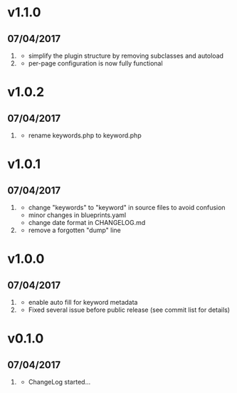 # v1.1.0
## 07/04/2017
1. [](#improved)
    * simplify the plugin structure by removing subclasses and autoload
2. [](#bugfix)
    * per-page configuration is now fully functional

# v1.0.2
## 07/04/2017
1. [](#bugfix)
    * rename keywords.php to keyword.php

# v1.0.1
## 07/04/2017
1. [](#improved)
    * change "keywords" to "keyword" in source files to avoid confusion
    * minor changes in blueprints.yaml
    * change date format in CHANGELOG.md
2. [](#bugfix)
    * remove a forgotten "dump" line

# v1.0.0
## 07/04/2017
1. [](#improved)
    * enable auto fill for keyword metadata
1. [](#bugfix)
    * Fixed several issue before public release (see commit list for details)

# v0.1.0
## 07/04/2017

1. [](#new)
    * ChangeLog started...
